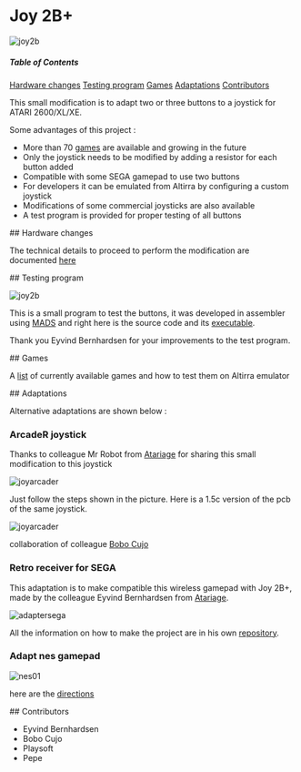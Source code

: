 # Joy 2B+

![joy2b](https://github.com/ascrnet/TestJoy2B/blob/master/img/joy2bplus.png)

##### Table of Contents
[Hardware changes](#Hardwarechanges)
[Testing program](#Testingprogram)
[Games](#Games)
[Adaptations](#Adaptations)
[Contributors](#Contributors)

This small modification is to adapt two or three buttons to a joystick for ATARI 2600/XL/XE.

Some advantages of this project :

 - More than 70 [games](https://github.com/ascrnet/Joy2Bplus/wiki/Games) are available and growing in the future
 - Only the joystick needs to be modified by adding a resistor for each button added
 - Compatible with some SEGA gamepad to use two buttons
 - For developers it can be emulated from Altirra by configuring a custom joystick
 - Modifications of some commercial joysticks are also available
 - A test program is provided for proper testing of all buttons

<a name="Hardwarechanges"/>
## Hardware changes

The technical details to proceed to perform the modification are documented [here](../../wiki/Instructions)

<a name="Testingprogram"/>
## Testing program

![joy2b](https://github.com/ascrnet/TestJoy2B/blob/master/img/testjoy2b.png)

This is a small program to test the buttons, it was developed in assembler using [MADS](http://mads.atari8.info) and right here is the source code and its [executable](https://github.com/ascrnet/Joy2Bplus/releases).

Thank you Eyvind Bernhardsen for your improvements to the test program.

<a name="Games"/>
## Games

A [list](https://github.com/ascrnet/Joy2Bplus/wiki/Games) of currently available games and how to test them on Altirra emulator

<a name="Adaptations"/>
## Adaptations

Alternative adaptations are shown below :

### ArcadeR joystick

Thanks to colleague Mr Robot from [Atariage](https://atariage.com/forums/topic/278884-2-button-joystick/?do=findComment&comment=4670068) for sharing this small modification to this joystick

![joyarcader](https://github.com/ascrnet/TestJoy2B/blob/master/img/arcaderJoy.jpeg)

Just follow the steps shown in the picture. Here is a 1.5c version of the pcb of the same joystick.

![joyarcader](https://github.com/ascrnet/TestJoy2B/blob/master/img/arcaderJoy_v15.png)

collaboration of colleague [Bobo Cujo](https://atariage.com/forums/topic/278884-2-button-joystick/?do=findComment&comment=4828898)


### Retro receiver for SEGA

This adaptation is to make compatible this wireless gamepad with Joy 2B+, made by the colleague Eyvind Bernhardsen from [Atariage](https://atariage.com/forums/topic/316068-diy-sega-mega-drive-genesis-adapter/).

![adaptersega](https://github.com/ascrnet/TestJoy2B/blob/master/img/adaptersega.jpeg)

All the information on how to make the project are in his own [repository](https://github.com/eyvind/sega-adapter/).

### Adapt nes gamepad

![nes01](https://github.com/ascrnet/TestJoy2B/blob/master/img/nesjoy2b01.jpg)

here are the [directions](https://github.com/ascrnet/Joy2Bplus/wiki/adapt-nes-gamepad) 

<a name="Contributors"/>
## Contributors

 - Eyvind Bernhardsen
 - Bobo Cujo
 - Playsoft
 - Pepe
